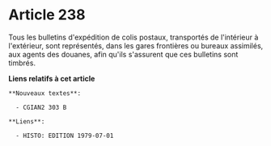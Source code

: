 # Article 238

Tous les bulletins d'expédition de colis postaux, transportés de l'intérieur à l'extérieur, sont représentés, dans les gares
frontières ou bureaux assimilés, aux agents des douanes, afin qu'ils s'assurent que ces bulletins sont timbrés.

**Liens relatifs à cet article**

	**Nouveaux textes**:

	  - CGIAN2 303 B

	**Liens**:

	  - HISTO: EDITION 1979-07-01
